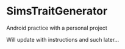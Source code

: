 # SimsTraitGenerator
Android practice with a personal project

Will update with instructions and such later...
